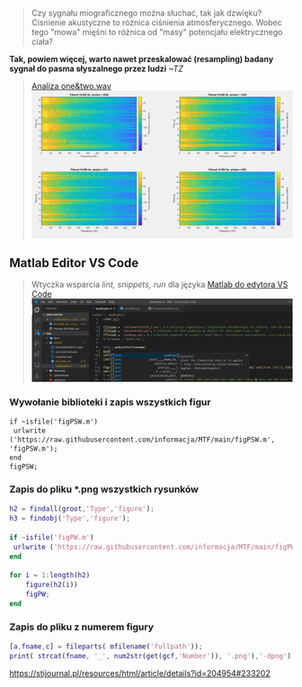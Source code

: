 > Czy sygnału miograficznego można słuchać, tak jak dzwięku? Cisnienie akustyczne to różnica ciśnienia atmosferycznego. Wobec tego "mowa" mięśni to różnica od "masy" potencjału elektrycznego ciała?

 **Tak, powiem więcej, warto nawet przeskalować (resampling) badany sygnał do pasma słyszalnego przez ludzi** *~TZ*

>[Analiza one&two.wav
![aMi](docs/512w.png)](https://htmlpreview.github.io/?https://raw.githubusercontent.com/informacja/EMG/master/matlab/Spectral%20Analysis/Prog2b.html)

## Matlab Editor VS Code 

> Wtyczka wsparcia *lint, snippets, run* dla języka [Matlab do edytora VS Code
![Snippets](docs/mSnippets.png)](https://marketplace.visualstudio.com/items?itemName=bat67.matlab-extension-pack#review-details)
<!-- 
>[alternative Matlab ide
![aMi](docs/aMi.png)](https://marketplace.visualstudio.com/items?itemName=marmottet.ami)  
-->

### Wywołanie biblioteki i zapis wszystkich figur
```
if ~isfile('figPSW.m')
 urlwrite ('https://raw.githubusercontent.com/informacja/MTF/main/figPSW.m', 'figPSW.m');
end
figPSW;
```
 
### Zapis do pliku \*.png wszystkich rysunków
```matlab
h2 = findall(groot,'Type','figure');
h3 = findobj('Type','figure');

if ~isfile('figPW.m')
 urlwrite ('https://raw.githubusercontent.com/informacja/MTF/main/figPW.m', 'figPW.m');
end

for i = 1:length(h2)
    figure(h2(i))
    figPW;
end
```

### Zapis do pliku z numerem figury
```matlab
[a,fname,c] = fileparts( mfilename('fullpath'));                        % get current m-file name
print( strcat(fname, '_', num2str(get(gcf,'Number')), '.png'),'-dpng'); % save file CurrentMFile-lastFigureNumber.png

```

https://stijournal.pl/resources/html/article/details?id=204954#233202

